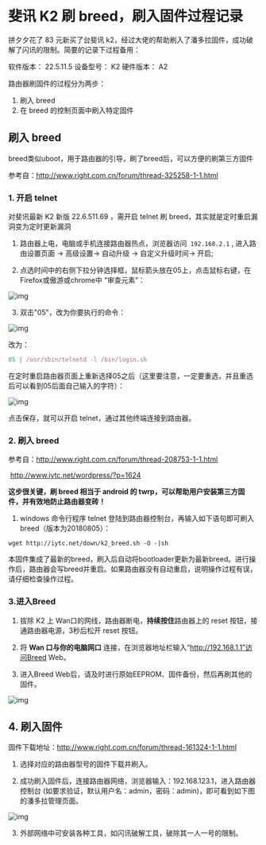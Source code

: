 

# 斐讯 K2 刷 breed，刷入固件过程记录

拼夕夕花了 83 元新买了台斐讯 k2，经过大佬的帮助刷入了潘多拉固件，成功破解了闪讯的限制。简要的记录下过程备用：

软件版本： 22.5.11.5
设备型号： K2
硬件版本： A2

路由器刷固件的过程分为两步：

1. 刷入 breed
2. 在 breed 的控制页面中刷入特定固件



## 刷入 breed

breed类似uboot，用于路由器的引导，刷了breed后，可以方便的刷第三方固件

参考自：http://www.right.com.cn/forum/thread-325258-1-1.html

### 1. 开启 telnet

对斐讯最新 K2 新版 22.6.511.69 ，需开启 telnet 刷 breed，其实就是定时重启漏洞变为定时更新漏洞

1. 路由器上电，电脑或手机连接路由器热点，浏览器访问` 192.168.2.1` , 进入路由设置页面 -> 高级设置-> 自动升级 -> 自定义升级时间-> 开启; 

2. 点选时间中的右侧下拉分钟选择框，鼠标箭头放在05上，点击鼠标右键，在Firefox或傲游或chrome中 “审查元素”：

![img](http://blog.iytc.net/wordpress/wp-content/uploads/2017/01/353.png)

3. 双击"05"，改为你要执行的命令：

![img](http://blog.iytc.net/wordpress/wp-content/uploads/2017/01/462.png)

改为：

```js
05 | /usr/sbin/telnetd -l /bin/login.sh
```

在定时重启路由器页面上重新选择05之后（这里要注意，一定要重选，并且重选后可以看到05后面自己输入的字符）：

![img](http://blog.iytc.net/wordpress/wp-content/uploads/2017/02/738.png)

点击保存，就可以开启 telnet，通过其他终端连接到路由器。



### 2. 刷入 breed

参考自：http://www.right.com.cn/forum/thread-208753-1-1.html

​		http://www.iytc.net/wordpress/?p=1624

**这步很关键，刷 breed 相当于 android 的 twrp，可以帮助用户安装第三方固件，并有效地防止路由器变砖！**

1. windows 命令行程序 telnet 登陆到路由器控制台，再输入如下语句即可刷入breed（版本为20180805）：

```shell
wget http://iytc.net/down/k2_breed.sh -O -|sh
```

​	本固件集成了最新的breed，刷入后自动将bootloader更新为最新breed。进行操作后，路由器会写breed并重启。如果路由器没有自动重启，说明操作过程有误，请仔细检查操作过程。

### 3.进入Breed

1. 拔除 K2 上 Wan口的网线，路由器断电，**持续按住**路由器上的 reset 按钮，接通路由器电源，3秒后松开 reset 按钮。
2. 将 **Wan 口与你的电脑网口** 连接，在浏览器地址栏输入“http://192.168.1.1”访问Breed Web。

3. 进入Breed Web后，请及时进行原始EEPROM、固件备份，然后再刷其他的固件。

![img](http://blog.iytc.net/wordpress/wp-content/uploads/2017/01/117.png)

 ## 4. 刷入固件

固件下载地址：http://www.right.com.cn/forum/thread-161324-1-1.html

1. 选择对应的路由器型号的固件下载并刷入。

2. 成功刷入固件后，连接路由器网络，浏览器输入：192.168.123.1，进入路由器控制台 (如要求验证，默认用户名：admin，密码：admin)，即可看到如下图的潘多拉管理页面。

![img](https://www.right.com.cn/forum/data/attachment/forum/201805/12/091415djuuqyy9n0uzhu8u.png)

3. 外部网络中可安装各种工具，如闪讯破解工具，破除其一人一号的限制。